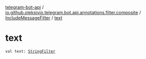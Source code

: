 [telegram-bot-api](../../index.md) / [io.github.oleksivio.telegram.bot.api.annotations.filter.composite](../index.md) / [IncludeMessageFilter](index.md) / [text](./text.md)

# text

`val text: `[`StringFilter`](../../io.github.oleksivio.telegram.bot.api.annotations.filter.primitive/-string-filter/index.md)